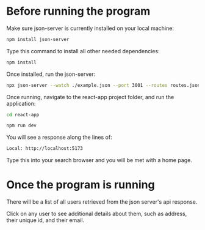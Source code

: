 # Before running the program

Make sure json-server is currently installed on your local machine:

```bash
npm install json-server
```

Type this command to install all other needed dependencies:

```bash
npm install
```

Once installed, run the json-server:

```bash
npx json-server --watch ./example.json --port 3001 --routes routes.json
```

Once running, navigate to the react-app project folder, and run the application:

```bash
cd react-app
```

```bash
npm run dev
```

You will see a response along the lines of:

```bash
Local: http://localhost:5173
```

Type this into your search browser and you will be met with a home page.

# Once the program is running

There will be a list of all users retrieved from the json server's api response.

Click on any user to see additional details about them, such as address, their unique id, and their email. 





